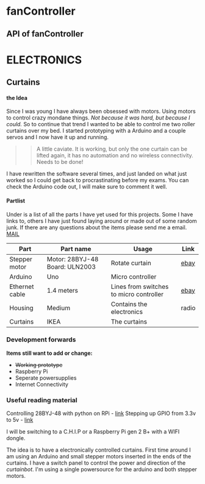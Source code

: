# fanController
## API of fanController


# ELECTRONICS
## Curtains

#### the Idea
Since I was young I have always been obsessed with motors. Using motors to control crazy mondane things. *Not because it was hard, but because I could.* So to continue that trend I wanted to be able to control me two roller curtains over my bed. I started prototyping with a Arduino and a couple servos and I now have it up and running. 
>>A little caviate. It is working, but only the one curtain can be lifted again, it has no automation and no wireless connectivity. Needs to be done!

I have rewritten the software several times, and just landed on what just worked so I could get back to procrastinating before my exams. You can check the Arduino code out, I will make sure to comment it well.


#### Partlist
Under is a list of all the parts I have yet used for this projects. Some I have links to, others I have just found laying around or made out of some random junk. If there are any questions about the items please send me a email. [MAIL](https://google.com)

Part | Part name | Usage | Link
---|---|---|---
Stepper motor | Motor: 28BYJ-48 Board: ULN2003 | Rotate curtain | [ebay](https://goo.gl/tHQHP3 "ebay.com Stepper Motors")
Arduino | Uno | Micro controller | 
Ethernet cable | 1.4 meters | Lines from switches to micro controller | [ebay](https://goo.gl/EOS7BO "ebay.com 200' Cat6")
Housing | Medium | Contains the electronics | radio
Curtains | IKEA | The curtains

### Development forwards
**Items still want to add or change:**
* ~~Working prototype~~
* Raspberry Pi
* Seperate powersupplies
* Internet Connectivity 

### Useful reading material
Controlling 28BYJ-48 with python on RPi - [link](https://defendtheplanet.net/2014/05/04/controlling-a-stepper-motor-28byi-48-with-a-raspberry-pi/)
Stepping up GPIO from 3.3v to 5v - [link](https://www.raspberrypi.org/forums/viewtopic.php?t=40540&p=331220)


I will be switching to a C.H.I.P or a Raspberry Pi gen 2 B+ with a WIFI dongle. 

The idea is to have a electronically controlled curtains. First time around I am using an Arduino and small stepper motors inserted in the ends of the curtains. I have a switch panel to control the power and direction of the *curtainbot*. I'm using a single powersource for the arduino and both stepper motors. 

